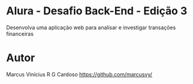 # Alura - Desafio Back-End - Edição 3 

Desenvolva uma aplicação web para analisar e investigar transações financeiras


# Autor
Marcus Vinícius R G Cardoso 
<https://github.com/marcusvy/>